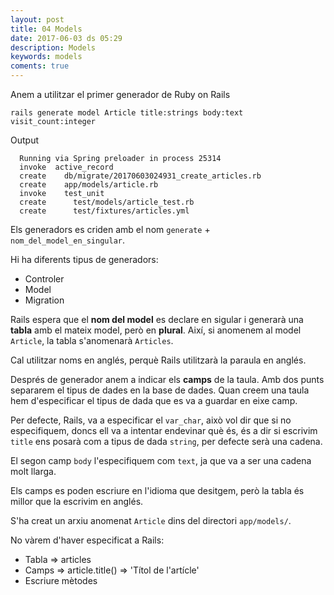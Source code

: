 ```yaml
---
layout: post
title: 04 Models
date: 2017-06-03 ds 05:29
description: Models
keywords: models
coments: true
---
```


Anem a utilitzar el primer generador de Ruby on Rails

    rails generate model Article title:strings body:text visit_count:integer 

Output

      Running via Spring preloader in process 25314
      invoke  active_record
      create    db/migrate/20170603024931_create_articles.rb
      create    app/models/article.rb
      invoke    test_unit
      create      test/models/article_test.rb
      create      test/fixtures/articles.yml


Els generadors es criden amb el nom `generate` + `nom_del_model_en_singular`.

Hi ha diferents tipus de generadors:

- Controler
- Model
- Migration

Rails espera que el **nom del model** es declare en sigular i generarà una **tabla** amb el mateix model, però en **plural**. Així, si anomenem al model `Article`, la tabla s'anomenarà `Articles`.

Cal utilitzar noms en anglés, perquè Rails utilitzarà la paraula en anglés.

Després de generador anem a indicar els **camps** de la taula. Amb dos punts separarem el tipus de dades en la base de dades. Quan creem una taula hem d'especificar el tipus de dada que es va a guardar en eixe camp.

Per defecte, Rails, va a especificar el `var_char`, això vol dir que si no especifiquem, doncs ell va a intentar endevinar què és, és a dir si escrivim `title` ens posarà com a tipus de dada `string`, per defecte serà una cadena.

El segon camp `body` l'especifiquem com `text`, ja que va a ser una cadena molt llarga.

Els camps es poden escriure en l'idioma que desitgem, però la tabla és millor que la escrivim en anglés.

S'ha creat un arxiu anomenat `Article` dins del directori `app/models/`.

No vàrem d'haver especificat a Rails:

- Tabla => articles
- Camps => article.title() => 'Títol de l'artícle'
- Escriure mètodes

